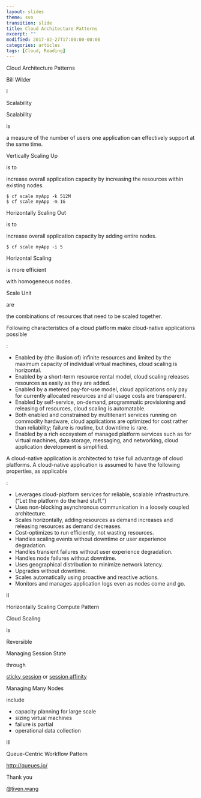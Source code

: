 ```yaml
---
layout: slides
theme: svo
transition: slide
title: Cloud Architecture Patterns
excerpt: ""
modified: 2017-02-27T17:00:00-00:00
categories: articles
tags: [Cloud, Reading]
---
```


<section>
  <p class="Question">Cloud Architecture Patterns</p>
  <p class="Author">Bill Wilder</p>
</section>

<section>
  <p class="Subject">I</p>
  <p class="Question">Scalability</p>
</section>

<section>
<p class="Subject">Scalability</p>
<p class="Attributive">is</p>
<p class="Object">a measure of the number of users one application can effectively support at the same time.</p>
</section>

<section>
<p class="Subject">Vertically Scaling Up</p>
<p class="Attributive">is to</p>
<p class="Object">increase overall application capacity by increasing the resources within existing nodes.</p>
<pre class="fragment fade-up"><code class="PowerShell">$ cf scale myApp -k 512M
$ cf scale myApp -m 1G</code></pre>
</section>

<section>
<p class="Subject">Horizontally Scaling Out</p>
<p class="Attributive">is to</p>
<p class="Object">increase overall application capacity by adding entire nodes.</p>
<pre class="fragment fade-up"><code class="PowerShell">$ cf scale myApp -i 5</code></pre>
</section>

<section>
<p class="Subject">Horizontal Scaling</p>
<p class="Attributive">is more efficient</p>
<p class="Object">with homogeneous nodes.</p>
</section>

<section>
<p class="Subject">Scale Unit</p>
<p class="Attributive">are</p>
<p class="Object">the combinations of resources that need to be scaled together.</p>
</section>

<section>
  <p class="Subject">Following characteristics of a cloud platform make cloud-native applications possible</p>
  <p class="Attributive">:</p>
</section>

<section>
<ul>
  <li class="Object Small ">Enabled by (the illusion of) infinite resources and limited by the maximum capacity of individual virtual machines, cloud scaling is horizontal.</li>
  <li class="Object Small fragment fade-up">Enabled by a short-term resource rental model, cloud scaling releases resources as easily as they are added.</li>
  <li class="Object Small fragment fade-up">Enabled by a metered pay-for-use model, cloud applications only pay for currently allocated resources and all usage costs are transparent.</li>
  <li class="Object Small fragment fade-up">Enabled by self-service, on-demand, programmatic provisioning and releasing of resources, cloud scaling is automatable.</li>
  <li class="Object Small fragment fade-up">Both enabled and constrained by multitenant services running on commodity hardware, cloud applications are optimized for cost rather than reliability; failure is routine, but downtime is rare.</li>
  <li class="Object Small fragment fade-up">Enabled by a rich ecosystem of managed platform services such as for virtual machines, data storage, messaging, and networking, cloud application development is simplified.</li>
</ul>
</section>

<section>
  <p class="Subject">A cloud-native application is architected to take full advantage of cloud platforms. A cloud-native application is assumed to have the following properties, as applicable</p>
  <p class="Attributive">:</p>
</section>

<section>
  <ul>
    <li class="Object Small">Leverages cloud-platform services for reliable, scalable infrastructure. (“Let the platform do the hard stuff.”)</li>
    <li class="Object Small fragment fade-up">Uses non-blocking asynchronous communication in a loosely coupled architecture.</li>
    <li class="Object Small fragment fade-up">Scales horizontally, adding resources as demand increases and releasing resources as demand decreases.</li>
    <li class="Object Small fragment fade-up">Cost-optimizes to run efficiently, not wasting resources.</li>
    <li class="Object Small fragment fade-up">Handles scaling events without downtime or user experience degradation.</li>
    <li class="Object Small fragment fade-up">Handles transient failures without user experience degradation.</li>
    <li class="Object Small fragment fade-up">Handles node failures without downtime.</li>
    <li class="Object Small fragment fade-up">Uses geographical distribution to minimize network latency.</li>
    <li class="Object Small fragment fade-up">Upgrades without downtime.</li>
    <li class="Object Small fragment fade-up">Scales automatically using proactive and reactive actions.</li>
    <li class="Object Small fragment fade-up">Monitors and manages application logs even as nodes come and go.</li>
  </ul>
</section>


<section>
  <p class="Subject">II</p>
  <p class="Question">Horizontally Scaling Compute Pattern</p>
</section>

<section>
<p class="Subject">Cloud Scaling</p>
<p class="Attributive">is</p>
<p class="Object fragment fade-up">Reversible</p>
</section>

<section>
<p class="Subject">Managing Session State</p>
<p class="Attributive">through</p>
<p class="Object"><span class="Adjective fragment fade"><a href="https://docs.cloudfoundry.org/concepts/http-routing.html">sticky session</a></span><span class="Adjective fragment fade"> or <a href="http://blog.haproxy.com/2012/03/29/load-balancing-affinity-persistence-sticky-sessions-what-you-need-to-know/">session affinity</a></span></p>
</section>

<section>
<p class="Subject">Managing Many Nodes</p>
<p class="Attributive">include</p>
<p class="Object">  
  <ul>
    <li class="Object fragment fade">capacity planning for large scale</li>
    <li class="Object fragment fade">sizing virtual machines</li>
    <li class="Object fragment fade">failure is partial</li>
    <li class="Object fragment fade">operational data collection</li>
  </ul>
</p>
</section>


<section>
  <p class="Subject">III</p>
  <p class="Question">Queue-Centric Workflow Pattern</p>
</section>

<section>
<a href="http://queues.io/">http://queues.io/</a>
</section>


<section>
  <p class="Question">Thank you</p>
  <p class="Author"><a href="http://tiven.wang">@tiven.wang</a></p>
</section>
